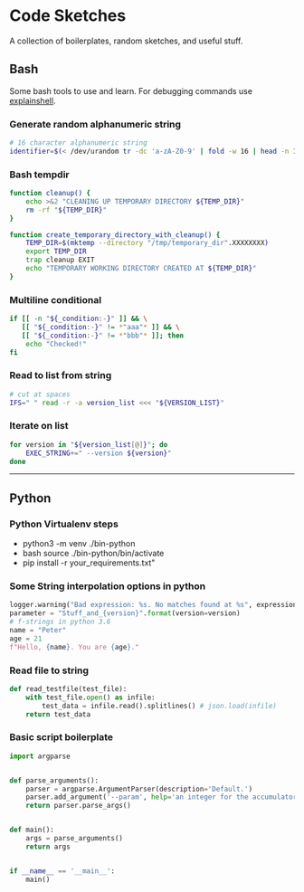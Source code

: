 # Code Sketches
A collection of boilerplates, random sketches, and useful stuff.

## Bash
Some bash tools to use and learn. For debugging commands use [explainshell](https://explainshell.com/#).

### Generate random alphanumeric string
```bash
# 16 character alphanumeric string
identifier=$(< /dev/urandom tr -dc 'a-zA-Z0-9' | fold -w 16 | head -n 1)
```

### Bash tempdir
```bash
function cleanup() {
    echo >&2 "CLEANING UP TEMPORARY DIRECTORY ${TEMP_DIR}"
    rm -rf "${TEMP_DIR}"
}

function create_temporary_directory_with_cleanup() {
    TEMP_DIR=$(mktemp --directory "/tmp/temporary_dir".XXXXXXXX)
    export TEMP_DIR
    trap cleanup EXIT
    echo "TEMPORARY WORKING DIRECTORY CREATED AT ${TEMP_DIR}"
}
```

### Multiline conditional
```bash
if [[ -n "${_condition:-}" ]] && \
   [[ "${_condition:-}" != *"aaa"* ]] && \
   [[ "${_condition:-}" != *"bbb"* ]]; then
    echo "Checked!"
fi
```

### Read to list from string
```bash
# cut at spaces
IFS=" " read -r -a version_list <<< "${VERSION_LIST}"
```

### Iterate on list
```bash
for version in "${version_list[@]}"; do
    EXEC_STRING+=" --version ${version}"
done
```

---

## Python

### Python Virtualenv steps
- python3 -m venv ./bin-python
- bash source ./bin-python/bin/activate
- pip install -r your_requirements.txt"

### Some String interpolation options in python
```python
logger.warning("Bad expression: %s. No matches found at %s", expression, location)
parameter = "Stuff_and_{version}".format(version=version)
# f-strings in python 3.6
name = "Peter"
age = 21
f"Hello, {name}. You are {age}."
```

### Read file to string
```python
def read_testfile(test_file):
    with test_file.open() as infile:
        test_data = infile.read().splitlines() # json.load(infile)
    return test_data
```

### Basic script boilerplate
```python
import argparse


def parse_arguments():
    parser = argparse.ArgumentParser(description='Default.')
    parser.add_argument('--param', help='an integer for the accumulator')
    return parser.parse_args()


def main():
    args = parse_arguments()
    return args


if __name__ == '__main__':
    main()
```